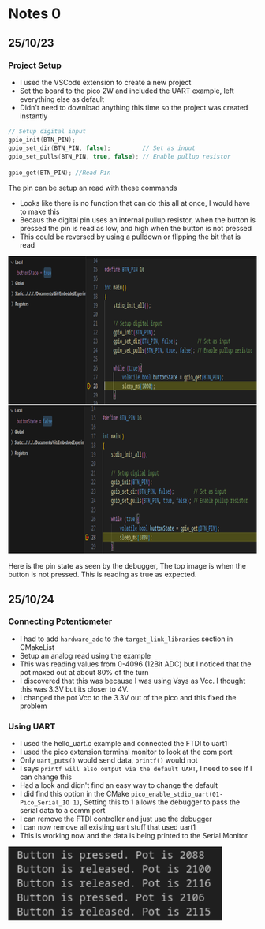 # Notes 0

## 25/10/23

### Project Setup
- I used the VSCode extension to create a new project 
- Set the board to the pico 2W and included the UART example, left everything else as default
- Didn't need to download anything this time so the project was created instantly

``` C
// Setup digital input
gpio_init(BTN_PIN);
gpio_set_dir(BTN_PIN, false);         // Set as input
gpio_set_pulls(BTN_PIN, true, false); // Enable pullup resistor

gpio_get(BTN_PIN); //Read Pin
```   
The pin can be setup an read with these commands
- Looks like there is no function that can do this all at once, I would have to make this
- Becaus the digital pin uses an internal pullup resistor, when the button is pressed the pin is read as low, and high when the button is not pressed
- This could be reversed by using a pulldown or flipping the bit that is read

<img src="./Images/Test-Button-Unpressed.png" height = "300">


<img src="./Images/Test-Button-Pressed.png" height = "300">

Here is the pin state as seen by the debugger, The top image is when the button is not pressed. This is reading as true as expected.


## 25/10/24

### Connecting Potentiometer

- I had to add `hardware_adc` to the `target_link_libraries` section in CMakeList
- Setup an analog read using the example
- This was reading values from 0-4096 (12Bit ADC) but I noticed that the pot maxed out at about 80% of the turn
- I discovered that this was because I was using Vsys as Vcc. I thought this was 3.3V but its closer to 4V.
- I changed the pot Vcc to the 3.3V out of the pico and this fixed the problem
  
### Using UART
- I used the hello_uart.c example and connected the FTDI to uart1
- I used the pico extension terminal monitor to look at the com port
- Only `uart_puts()` would send data, `printf()` would not
- I says `printf will also output via the default UART`, I need to see if I can change this
- Had a look and didn't find an easy way to change the default 
- I did find this option in the CMake `pico_enable_stdio_uart(01-Pico_Serial_IO 1)`, Setting this to 1 allows the debugger to pass the serial data to a comm port
- I can remove the FTDI controller and just use the debugger
- I can now remove all existing uart stuff that used uart1
- This is working now and the data is being printed to the Serial Monitor

<img src="./Images/Test-Serial.png" height = "150">
